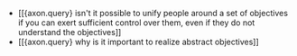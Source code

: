 - [[{axon.query} isn't it possible to unify people around a set of objectives if you can exert sufficient control  over them, even if they do not understand the objectives]]
- [[{axon.query} why is it important to realize abstract objectives]]